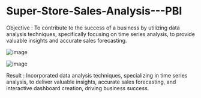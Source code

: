 # Super-Store-Sales-Analysis---PBI

Objective : To contribute to the success of a business by utilizing data analysis techniques, specifically focusing on time series analysis, to provide valuable insights and accurate sales forecasting.


![image](https://github.com/user-attachments/assets/5e68dc0e-cef5-4a83-b95a-f52028bb5912)



![image](https://github.com/user-attachments/assets/f5d780bd-b47f-4329-acfe-bfa3ce8199ea)



Result : Incorporated data analysis techniques, specializing in time series analysis, to deliver valuable insights, accurate sales forecasting, and interactive dashboard creation, driving business success.
